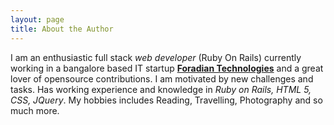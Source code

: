 ```yaml
---
layout: page
title: About the Author
---
```




  I am an enthusiastic full stack *web developer* (Ruby On Rails) currently working in a bangalore based IT startup **[Foradian Technologies](www.foradian.com)** and a great lover of opensource contributions. I am motivated by new challenges and tasks. Has working experience and knowledge in *Ruby on Rails, HTML 5, CSS, JQuery*. My hobbies includes Reading, Travelling, Photography and so much more.   

